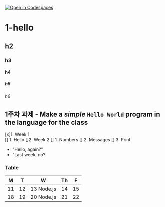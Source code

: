 [![Open in Codespaces](https://classroom.github.com/assets/launch-codespace-7f7980b617ed060a017424585567c406b6ee15c891e84e1186181d67ecf80aa0.svg)](https://classroom.github.com/open-in-codespaces?assignment_repo_id=14282182)
# 1-hello

## h2

### h3

#### h4

##### h5

###### h6


**1주차 과제** - Make a _simple_ `Hello World` program in the language for the class
---

[x]1. Week 1   
    [] 1. Hello
[]2. Week 2
    [] 1. Numbers
    [] 2. Messages
    [] 3. Print

- "Hello, again?"
- "Last week, no?

### Table

| M | T | W | Th | F |
|---|---|:---:|----|---|
| 11 | 12 | 13 Node.js | 14 | 15 |
| 18 | 19 | 20 Node.js | 21 | 22 |


